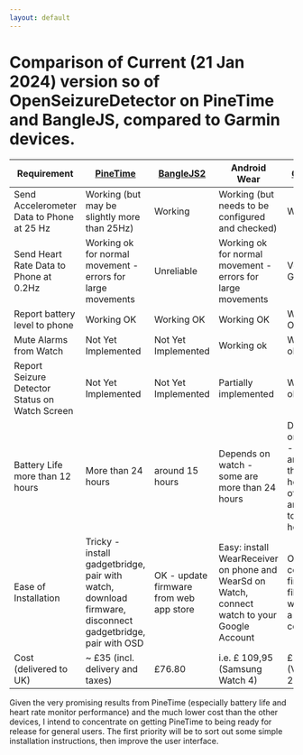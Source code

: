 ```yaml
---
layout: default
---
```


#  Comparison of Current (21 Jan 2024) version so of OpenSeizureDetector on PineTime and BangleJS, compared to Garmin devices.

| Requirement | [PineTime](https://pine64.org/devices/pinetime/) | [BangleJS2](https://banglejs.com) | Android Wear |[Garmin](https://www.currys.co.uk/products/garmin-venu-sq-2-shadow-grey-and-slate-10242522.html) |
| ---       | ---              | ---               | ---          | -- |
| Send Accelerometer Data to Phone at 25 Hz | Working (but may be slightly more than 25Hz) | Working | Working (but needs to be configured and checked) | Working |
| Send Heart Rate Data to Phone at 0.2Hz | Working ok for normal movement - errors for large movements | Unreliable | Working ok for normal movement - errors for large movements | Very Good |
| Report battery level to phone | Working OK | Working OK | Working OK | Working OK |
| Mute Alarms from Watch | Not Yet Implemented | Not Yet Implemented | Working ok | Working ok |
| Report Seizure Detector Status on Watch Screen | Not Yet Implemented | Not Yet Implemented | Partially implemented |Working ok |
| Battery Life more than 12 hours | More than 24 hours | around 15 hours | Depends on watch - some are more than 24 hours | Depends on watch - some are more than 24 hours, others are close to 12 hours |
| Ease of Installation | Tricky - install gadgetbridge, pair with watch, download firmware, disconnect gadgetbridge, pair with OSD | OK - update firmware from web app store | Easy: install WearReceiver on phone and WearSd on Watch, connect watch to your Google Account | OK - copy firmware file onto watch via a computer |
| Cost (delivered to UK)        | ~ £35 (incl. delivery and taxes) | £76.80 | i.e. £ 109,95 (Samsung Watch 4) | £179 (VenuSQ 2) |

Given the very promising results from PineTime (especially battery life and heart rate monitor performance) and the much lower cost than the other devices, I intend to concentrate on getting PineTime to being ready for release for general users.   The first priority will be to sort out some simple installation instructions, then improve the user interface.

